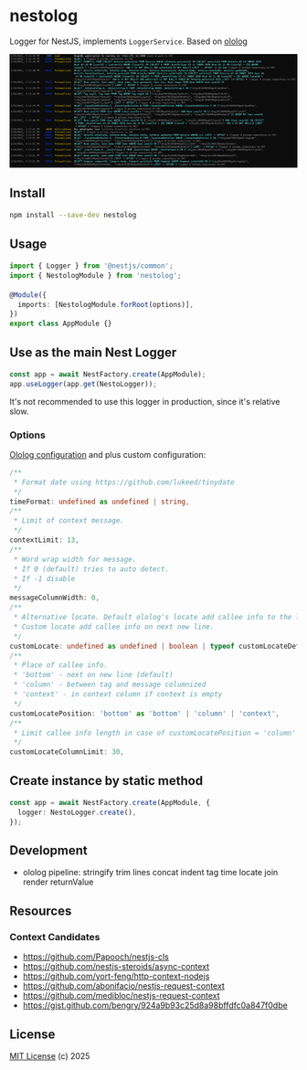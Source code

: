 # nestolog

Logger for NestJS, implements `LoggerService`. Based on [ololog](https://github.com/xpl/ololog)

<a target="_blank" href="https://raw.githubusercontent.com/unlight/nestolog/master/screenshots/a-1673.png"><img src="https://raw.githubusercontent.com/unlight/nestolog/master/screenshots/a-0830.png"></img></a>

## Install

```sh
npm install --save-dev nestolog

```

## Usage

```ts
import { Logger } from '@nestjs/common';
import { NestologModule } from 'nestolog';

@Module({
  imports: [NestologModule.forRoot(options)],
})
export class AppModule {}
```

## Use as the main Nest Logger

```ts
const app = await NestFactory.create(AppModule);
app.useLogger(app.get(NestoLogger));
```

It's not recommended to use this logger in production, since it's relative slow.

### Options

[Ololog configuration](https://github.com/xpl/ololog#configuration) and plus custom configuration:

```ts
/**
 * Format date using https://github.com/lukeed/tinydate
 */
timeFormat: undefined as undefined | string,
/**
 * Limit of context message.
 */
contextLimit: 13,
/**
 * Word wrap width for message.
 * If 0 (default) tries to auto detect.
 * If -1 disable
 */
messageColumnWidth: 0,
/**
 * Alternative locate. Default ololog's locate add callee info to the last non-empty string
 * Custom locate add callee info on next new line.
 */
customLocate: undefined as undefined | boolean | typeof customLocateDefault,
/**
 * Place of callee info.
 * 'bottom' - next on new line (default)
 * 'column' - between tag and message columnized
 * 'context' - in context column if context is empty
 */
customLocatePosition: 'bottom' as 'bottom' | 'column' | 'context',
/**
 * Limit callee info length in case of customLocatePosition = 'column'
 */
customLocateColumnLimit: 30,
```

## Create instance by static method

```ts
const app = await NestFactory.create(AppModule, {
  logger: NestoLogger.create(),
});
```

## Development

- ololog pipeline: stringify trim lines concat indent tag time locate join render returnValue

## Resources

### Context Candidates

- https://github.com/Papooch/nestjs-cls
- https://github.com/nestjs-steroids/async-context
- https://github.com/yort-feng/http-context-nodejs
- https://github.com/abonifacio/nestjs-request-context
- https://github.com/medibloc/nestjs-request-context
- https://gist.github.com/bengry/924a9b93c25d8a98bffdfc0a847f0dbe

## License

[MIT License](https://opensource.org/licenses/MIT) (c) 2025
